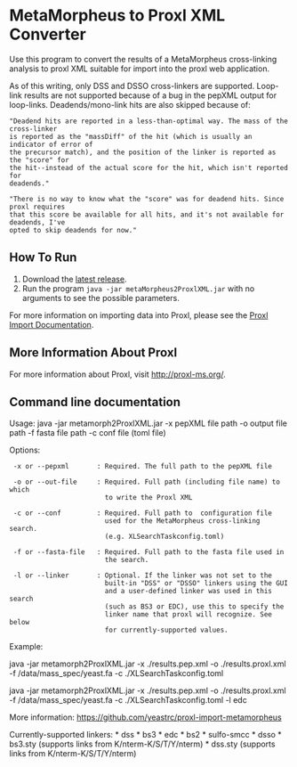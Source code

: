 MetaMorpheus to Proxl XML Converter
=============================

Use this program to convert the results of a MetaMorpheus cross-linking analysis to
proxl XML suitable for import into the proxl web application.

As of this writing, only DSS and DSSO cross-linkers are supported. Loop-link results
are not supported because of a bug in the pepXML output for loop-links. Deadends/mono-link
hits are also skipped because of:

	"Deadend hits are reported in a less-than-optimal way. The mass of the cross-linker
	is reported as the "massDiff" of the hit (which is usually an indicator of error of
	the precursor match), and the position of the linker is reported as the "score" for
	the hit--instead of the actual score for the hit, which isn't reported for
	deadends."

	"There is no way to know what the "score" was for deadend hits. Since proxl requires
	that this score be available for all hits, and it's not available for deadends, I've
	opted to skip deadends for now."


How To Run
-------------
1. Download the [latest release](https://github.com/yeastrc/proxl-import-metamorpheus/releases).
2. Run the program ``java -jar metaMorpheus2ProxlXML.jar`` with no arguments to see the possible parameters.

For more information on importing data into Proxl, please see the [Proxl Import Documentation](http://proxl-web-app.readthedocs.io/en/latest/using/upload_data.html).

More Information About Proxl
-----------------------------
For more information about Proxl, visit http://proxl-ms.org/.


Command line documentation
---------------------------
Usage:
  java -jar metamorph2ProxlXML.jar -x pepXML file path -o output file path
                               -f fasta file path -c conf file (toml file)
  
 Options:
  
     -x or --pepxml       : Required. The full path to the pepXML file
     
     -o or --out-file     : Required. Full path (including file name) to which
                            to write the Proxl XML
  
     -c or --conf         : Required. Full path to  configuration file
                            used for the MetaMorpheus cross-linking search.
                            (e.g. XLSearchTaskconfig.toml)
                          
     -f or --fasta-file   : Required. Full path to the fasta file used in
                            the search.
     
     -l or --linker       : Optional. If the linker was not set to the
                            built-in "DSS" or "DSSO" linkers using the GUI
                            and a user-defined linker was used in this search
                            (such as BS3 or EDC), use this to specify the
                            linker name that proxl will recognize. See below
                            for currently-supported values.
 
 Example:
 
  java -jar metamorph2ProxlXML.jar -x ./results.pep.xml -o ./results.proxl.xml\
  -f /data/mass_spec/yeast.fa -c ./XLSearchTaskconfig.toml

  java -jar metamorph2ProxlXML.jar -x ./results.pep.xml -o ./results.proxl.xml\
  -f /data/mass_spec/yeast.fa -c ./XLSearchTaskconfig.toml -l edc

  More information: https://github.com/yeastrc/proxl-import-metamorpheus

 Currently-supported linkers:
 	* dss
	* bs3
	* edc
	* bs2
	* sulfo-smcc
	* dsso
	* bs3.sty (supports links from K/nterm-K/S/T/Y/nterm)
	* dss.sty (supports links from K/nterm-K/S/T/Y/nterm)

  
